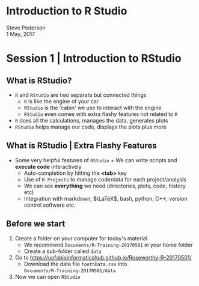 # Introduction to R Studio
Steve Pederson  
1 May, 2017  



# Session 1 | Introduction to RStudio

## What is RStudio?

* `R` and `RStudio` are two separate but connected things
    + `R` is like the engine of your car
    + `RStudio` is the 'cabin' we use to interact with the engine
    + `RStudio` even comes with extra flashy features not related to `R` 
* `R` does all the calculations, manages the data, generates plots
* `RStudio` helps manage our code, displays the plots plus more

## What is RStudio | Extra Flashy Features

* Some very helpful features of `RStudio`
		+ We can write scripts and **execute code** interactively
    + Auto-completion by hitting the **\<tab\>** key
    + Use of `R Projects` to manage code/data for each project/analysis
    + We can see **everything** we need (directories, plots, code, history etc)
    + Integration with markdown, $\LaTeX$, bash, python, C++, version control software etc.

## Before we start

1. Create a folder on your computer for today's material
    + We recommend `Documents/R-Training-20170501` in your home folder
    + Create a sub-folder called `data`
2. Go to https://uofabioinformaticshub.github.io/Roseworthy-R-20170501/
    + Download the data file `toothData.csv` into  
    `Documents/R-Training-20170501/data`
3. Now we can open `RStudio`
